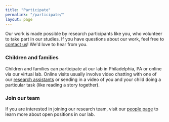 ```yaml
---
title: "Participate"
permalink: "/participate/"
layout: page
---
```


Our work is made possible by research participants like you, who volunteer to take part in our studies. If you have questions about our work, feel free to [contact us](mailto:lei.liu@colorado.edu)! We'd love to hear from you.

### Children and families

Children and families can participate at our lab in Philadelphia, PA or online via our virtual lab. Online visits usually involve video chatting with one of our [research assistants](../people) or sending in a video of you and your child doing a particular task (like reading a story together).


### Join our team
If you are interested in joining our research team, visit our [people page](http://gnssrange.com/people) to learn more about open positions in our lab.
<!-- If you are interested in joining our research team, visit our [people page](../people#join-our-team) to learn more about open positions in our lab. -->


